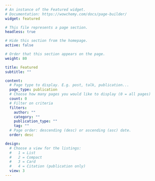 ```yaml
---
# An instance of the Featured widget.
# Documentation: https://wowchemy.com/docs/page-builder/
widget: featured

# This file represents a page section.
headless: true

# Hide this section from the homepage.
active: false

# Order that this section appears on the page.
weight: 80

title: Featured
subtitle: ""

content:
  # Page type to display. E.g. post, talk, publication...
  page_type: publication
  # Choose how many pages you would like to display (0 = all pages)
  count: 0
  # Filter on criteria
  filters:
    author: ""
    category: ""
    publication_type: ""
    tag: ""
  # Page order: descending (desc) or ascending (asc) date.
  order: desc

design:
  # Choose a view for the listings:
  #   1 = List
  #   2 = Compact
  #   3 = Card
  #   4 = Citation (publication only)
  view: 3
---
```

